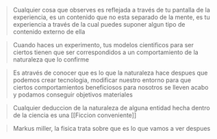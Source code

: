 > Cualquier cosa que observes es reflejada a través de tu pantalla de la experiencia, es un contenido que no esta separado de la mente, es tu experiencia a través de la cual puedes suponer algun tipo de contenido externo de ella

> Cuando haces un experimento, tus modelos cientificos para ser ciertos tienen que ser correspondidos a un comportamiento de la naturaleza que lo confirme

> Es através de conocer que es lo que la naturaleza hace despues que podemos crear tecnologia, modificar nuestro entorno para que ciertos comportamientos beneficiosos para nosotros se lleven acabo y podamos conseguir objetivos materiales

> Cualquier deduccion de la naturaleza de alguna entidad hecha dentro de la ciencia es una [[Ficcion conveniente]]

> Markus miller, la fisica trata sobre que es lo que vamos a ver despues